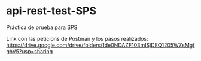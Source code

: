 # api-rest-test-SPS
Práctica de prueba para SPS

Link con las peticions de Postman y los pasos realizados: https://drive.google.com/drive/folders/1de0NDAZF103mISjDEQ1205WZsMgfghV5?usp=sharing
